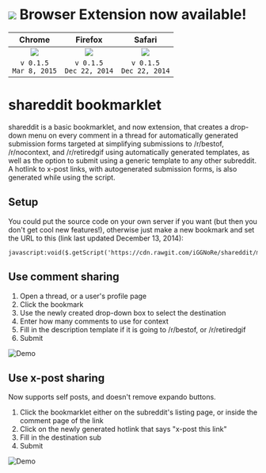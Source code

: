 # <img src='http://cefns.nau.edu/~jk788/shareddit/Icon-48.png'> Browser Extension now available!
|Chrome|Firefox|Safari|
|:--------:|:--------:|:----------:|
| <a href='http://bit.ly/shareddit-chrome' title='Click to Download'><img src='http://cefns.nau.edu/~jk788/shareddit/chrome-done.png'></a>  | <a href='http://bit.ly/shareddit-firefox' title='Click to Download'><img src='http://cefns.nau.edu/~jk788/shareddit/firefox-done.png'></a> | <a href='http://bit.ly/shareddit-safari' title='Click to Download'><img src='http://cefns.nau.edu/~jk788/shareddit/safari-done.png'></a> |
|`v 0.1.5` <br> `Mar 8, 2015`|`v 0.1.5` <br> `Dec 22, 2014`|`v 0.1.5` <br> `Dec 22, 2014`|

# shareddit bookmarklet

shareddit is a basic bookmarklet, and now extension, that creates a drop-down menu on every comment in a thread for automatically generated submission forms targeted at simplifying submissions to /r/bestof, /r/nocontext, and /r/retiredgif using automatically generated templates, as well as the option to submit using a generic template to any other subreddit. A hotlink to x-post links, with autogenerated submission forms, is also generated while using the script.

## Setup

You could put the source code on your own server if you want (but then you don't get cool new features!), otherwise just make a new bookmark and set the URL to this (link last updated December 13, 2014):

    javascript:void($.getScript('https://cdn.rawgit.com/iGGNoRe/shareddit/master/main.js'))

## Use comment sharing

1. Open a thread, or a user's profile page
2. Click the bookmark
3. Use the newly created drop-down box to select the destination
4. Enter how many comments to use for context
5. Fill in the description template if it is going to /r/bestof, or /r/retiredgif
6. Submit

![Demo](http://fat.gfycat.com/JitteryLividFoal.gif)

## Use x-post sharing

Now supports self posts, and doesn't remove expando buttons.

1. Click the bookmarklet either on the subreddit's listing page, or inside the comment page of the link
2. Click on the newly generated hotlink that says "x-post this link"
3. Fill in the destination sub
4. Submit

![Demo](http://giant.gfycat.com/ConsciousAdorableHellbender.gif)
